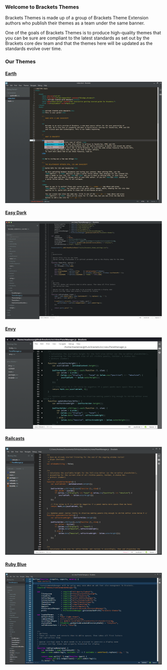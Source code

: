 ### Welcome to Brackets Themes

Brackets Themes is made up of a group of Brackets Theme Extension authors who publish their themes as a team under the same banner.

One of the goals of Brackets Themes is to produce high-quality themes that you can be sure are compliant to the latest standards as set out by the Brackets core dev team and that the themes here will be updated as the standards evolve over time.

### Our Themes

#### [Earth](https://github.com/Brackets-Themes/Earth)
![Earth](https://raw.githubusercontent.com/Brackets-Themes/Earth/master/screenshot.png)

#### [Easy Dark](https://github.com/Brackets-Themes/EasyDark)
![Easy Dark](https://raw.githubusercontent.com/brackets-themes/easydark/master/screenshot.png)

#### [Envy](https://github.com/Brackets-Themes/Envy)
![Envy](https://raw.githubusercontent.com/Brackets-Themes/Envy/master/envy-screenshot-js.png)

#### [Railcasts](https://github.com/Brackets-Themes/Railcasts)
![Railcasts](https://raw.githubusercontent.com/Brackets-Themes/Railcasts/master/railcasts_js.PNG)

#### [Ruby Blue](https://github.com/Brackets-Themes/RubyBlue)
![Ruby Blue](https://raw.githubusercontent.com/Brackets-Themes/RubyBlue/master/RubyBlueThemeScreenshot.png)
